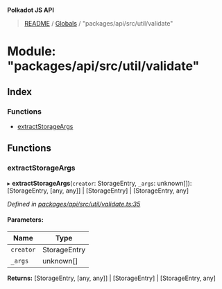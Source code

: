 **Polkadot JS API**

> [README](../README.md) / [Globals](../globals.md) / "packages/api/src/util/validate"

# Module: "packages/api/src/util/validate"

## Index

### Functions

* [extractStorageArgs](_packages_api_src_util_validate_.md#extractstorageargs)

## Functions

### extractStorageArgs

▸ **extractStorageArgs**(`creator`: StorageEntry, `_args`: unknown[]): [StorageEntry, [any, any]] \| [StorageEntry] \| [StorageEntry, any]

*Defined in [packages/api/src/util/validate.ts:35](https://github.com/polkadot-js/api/blob/ff59962c5/packages/api/src/util/validate.ts#L35)*

#### Parameters:

Name | Type |
------ | ------ |
`creator` | StorageEntry |
`_args` | unknown[] |

**Returns:** [StorageEntry, [any, any]] \| [StorageEntry] \| [StorageEntry, any]
